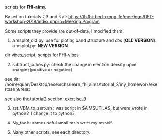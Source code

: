 scripts for **FHI-aims**.

Based on tutorials 2,3 and 6 at: https://th.fhi-berlin.mpg.de/meetings/DFT-workshop-2019/index.php?n=Meeting.Program

Some scripts they provide are out-of-date, I modified them.

1. aimsplot_old.py:  use for ploting band structure and dos (**OLD VERSION**).
   aimsplot.py:      **NEW VERSION**

dir  vibes_script:  scripts for FHI-vibes

2. subtract_cubes.py:  check the change in electron density upon charging(positive or negative)

see dir: /home/quan/Desktop/researchs/learn_fhi_aims/tutorial_2/my_homework/exercise_9/relax

see also the tutorial2 section: exercise_9

3. set_VBM_to_zero.sh : was script in $AIMSUTILAS, but were wrote in python2, I change it to python3

4. My_tools: some useful small tools write my myself.

5. Many other scripts, see each directory.
